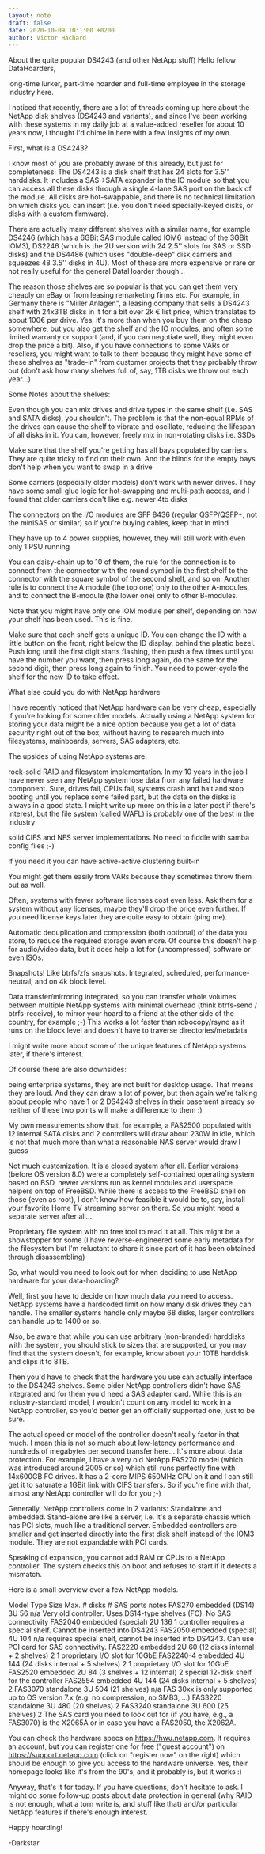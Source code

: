 ```yaml
---
layout: note
draft: false
date: 2020-10-09 10:1:00 +0200
author: Victor Hachard
---
```


About the quite popular DS4243 (and other NetApp stuff)
Hello fellow DataHoarders,

long-time lurker, part-time hoarder and full-time employee in the storage industry here.

I noticed that recently, there are a lot of threads coming up here about the NetApp disk shelves (DS4243 and variants), and since I've been working with these systems in my daily job at a value-added reseller for about 10 years now, I thought I'd chime in here with a few insights of my own.

First, what is a DS4243?

I know most of you are probably aware of this already, but just for completeness: The DS4243 is a disk shelf that has 24 slots for 3.5'' harddisks. It includes a SAS->SATA expander in the IO module so that you can access all these disks through a single 4-lane SAS port on the back of the module. All disks are hot-swappable, and there is no technical limitation on which disks you can insert (i.e. you don't need specially-keyed disks, or disks with a custom firmware).

There are actually many different shelves with a similar name, for example DS4246 (which has a 6GBit SAS module called IOM6 instead of the 3GBit IOM3), DS2246 (which is the 2U version with 24 2.5'' slots for SAS or SSD disks) and the DS4486 (which uses "double-deep" disk carriers and squeezes 48 3.5'' disks in 4U). Most of these are more expensive or rare or not really useful for the general DataHoarder though...

The reason those shelves are so popular is that you can get them very cheaply on eBay or from leasing remarketing firms etc. For example, in Germany there is "Miller Anlagen", a leasing company that sells a DS4243 shelf with 24x3TB disks in it for a bit over 2k € list price, which translates to about 100€ per drive. Yes, it's more than when you buy them on the cheap somewhere, but you also get the shelf and the IO modules, and often some limited warranty or support (and, if you can negotiate well, they might even drop the price a bit). Also, if you have connections to some VARs or resellers, you might want to talk to them because they might have some of these shelves as "trade-in" from customer projects that they probably throw out (don't ask how many shelves full of, say, 1TB disks we throw out each year...)

Some Notes about the shelves:

Even though you can mix drives and drive types in the same shelf (i.e. SAS and SATA disks), you shouldn't. The problem is that the non-equal RPMs of the drives can cause the shelf to vibrate and oscillate, reducing the lifespan of all disks in it. You can, however, freely mix in non-rotating disks i.e. SSDs

Make sure that the shelf you're getting has all bays populated by carriers. They are quite tricky to find on their own. And the blinds for the empty bays don't help when you want to swap in a drive

Some carriers (especially older models) don't work with newer drives. They have some small glue logic for hot-swapping and multi-path access, and I found that older carriers don't like e.g. newer 4tb disks

The connectors on the I/O modules are SFF 8436 (regular QSFP/QSFP+, not the miniSAS or similar) so if you're buying cables, keep that in mind

They have up to 4 power supplies, however, they will still work with even only 1 PSU running

You can daisy-chain up to 10 of them, the rule for the connection is to connect from the connector with the round symbol in the first shelf to the connector with the square symbol of the second shelf, and so on. Another rule is to connect the A module (the top one) only to the other A-modules, and to connect the B-module (the lower one) only to other B-modules.

Note that you might have only one IOM module per shelf, depending on how your shelf has been used. This is fine.

Make sure that each shelf gets a unique ID. You can change the ID with a little button on the front, right below the ID display, behind the plastic bezel. Push long until the first digit starts flashing, then push a few times until you have the number you want, then press long again, do the same for the second digit, then press long again to finish. You need to power-cycle the shelf for the new ID to take effect.

What else could you do with NetApp hardware

I have recently noticed that NetApp hardware can be very cheap, especially if you're looking for some older models. Actually using a NetApp system for storing your data might be a nice option because you get a lot of data security right out of the box, without having to research much into filesystems, mainboards, servers, SAS adapters, etc.

The upsides of using NetApp systems are:

rock-solid RAID and filesystem implementation. In my 10 years in the job I have never seen any NetApp system lose data from any failed hardware component. Sure, drives fail, CPUs fail, systems crash and halt and stop booting until you replace some failed part, but the data on the disks is always in a good state. I might write up more on this in a later post if there's interest, but the file system (called WAFL) is probably one of the best in the industry

solid CIFS and NFS server implementations. No need to fiddle with samba config files ;-)

If you need it you can have active-active clustering built-in

You might get them easily from VARs because they sometimes throw them out as well.

Often, systems with fewer software licenses cost even less. Ask them for a system without any licenses, maybe they'll drop the price even further. If you need license keys later they are quite easy to obtain (ping me).

Automatic deduplication and compression (both optional) of the data you store, to reduce the required storage even more. Of course this doesn't help for audio/video data, but it does help a lot for (uncompressed) software or even ISOs.

Snapshots! Like btrfs/zfs snapshots. Integrated, scheduled, performance-neutral, and on 4k block level.

Data transfer/mirroring integrated, so you can transfer whole volumes between multiple NetApp systems with minimal overhead (think btrfs-send / btrfs-receive), to mirror your hoard to a friend at the other side of the country, for example ;-) This works a lot faster than robocopy/rsync as it runs on the block level and doesn't have to traverse directories/metadata

I might write more about some of the unique features of NetApp systems later, if there's interest.

Of course there are also downsides:

being enterprise systems, they are not built for desktop usage. That means they are loud. And they can draw a lot of power, but then again we're talking about people who have 1 or 2 DS4243 shelves in their basement already so neither of these two points will make a difference to them :)

My own measurements show that, for example, a FAS2500 populated with 12 internal SATA disks and 2 controllers will draw about 230W in idle, which is not that much more than what a reasonable NAS server would draw I guess

Not much customization. It is a closed system after all. Earlier versions (before OS version 8.0) were a completely self-contained operating system based on BSD, newer versions run as kernel modules and userspace helpers on top of FreeBSD. While there is access to the FreeBSD shell on those (even as root), I don't know how feasible it would be to, say, install your favorite Home TV streaming server on there. So you might need a separate server after all...

Proprietary file system with no free tool to read it at all. This might be a showstopper for some (I have reverse-engineered some early metadata for the filesystem but I'm reluctant to share it since part of it has been obtained through disassembling)

So, what would you need to look out for when deciding to use NetApp hardware for your data-hoarding?

Well, first you have to decide on how much data you need to access. NetApp systems have a hardcoded limit on how many disk drives they can handle. The smaller systems handle only maybe 68 disks, larger controllers can handle up to 1400 or so.

Also, be aware that while you can use arbitrary (non-branded) harddisks with the system, you should stick to sizes that are supported, or you may find that the system doesn't, for example, know about your 10TB harddisk and clips it to 8TB.

Then you'd have to check that the hardware you use can actually interface to the DS4243 shelves. Some older NetApp controllers didn't have SAS integrated and for them you'd need a SAS adapter card. While this is an industry-standard model, I wouldn't count on any model to work in a NetApp controller, so you'd better get an officially supported one, just to be sure.

The actual speed or model of the controller doesn't really factor in that much. I mean this is not so much about low-latency performance and hundreds of megabytes per second transfer here... It's more about data protection. For example, I have a very old NetApp FAS270 model (which was introduced around 2005 or so) which still runs perfectly fine with 14x600GB FC drives. It has a 2-core MIPS 650MHz CPU on it and I can still get it to saturate a 1GBit link with CIFS transfers. So if you're fine with that, almost any NetApp controller will do for you ;-)

Generally, NetApp controllers come in 2 variants: Standalone and embedded. Stand-alone are like a server, i.e. it's a separate chassis which has PCI slots, much like a traditional server. Embedded controllers are smaller and get inserted directly into the first disk shelf instead of the IOM3 module. They are not expandable with PCI cards.

Speaking of expansion, you cannot add RAM or CPUs to a NetApp controller. The system checks this on boot and refuses to start if it detects a mismatch.

Here is a small overview over a few NetApp models.

Model	Type	Size	Max. # disks	# SAS ports	notes
FAS270	embedded (DS14)	3U	56	n/a	Very old controller. Uses DS14-type shelves (FC). No SAS connectivity
FAS2040	embedded (special)	2U	136	1	controller requires a special shelf. Cannot be inserted into DS4243
FAS2050	embedded (special)	4U	104	n/a	requires special shelf, cannot be inserted into DS4243. Can use PCI card for SAS connectivity.
FAS2220	embedded	2U	60 (12 disks internal + 2 shelves)	2	1 proprietary I/O slot for 10GbE
FAS2240-4	embedded	4U	144 (24 disks internal + 5 shelves)	2	1 proprietary I/O slot for 10GbE
FAS2520	embedded	2U	84 (3 shelves + 12 internal)	2	special 12-disk shelf for the controller
FAS2554	embedded	4U	144 (24 disks internal + 5 shelves)	2
FAS3070	standalone	3U	504 (21 shelves)	n/a	FAS 30xx is only supported up to OS version 7.x (e.g. no compression, no SMB3, ...)
FAS3220	standalone	3U	480 (20 shelves)	2
FAS3240	standalone	3U	600 (25 shelves)	2
The SAS card you need to look out for (if you have, e.g., a FAS3070) is the X2065A or in case you have a FAS2050, the X2062A.

You can check the hardware specs on https://hwu.netapp.com. It requires an account, but you can register one for free ("guest account") on https://support.netapp.com (click on "register now" on the right) which should be enough to give you access to the hardware universe. Yes, their homepage looks like it's from the 90's, and it probably is, but it works :)

Anyway, that's it for today. If you have questions, don't hesitate to ask. I might do some follow-up posts about data protection in general (why RAID is not enough, what a torn write is, and stuff like that) and/or particular NetApp features if there's enough interest.

Happy hoarding!

-Darkstar
